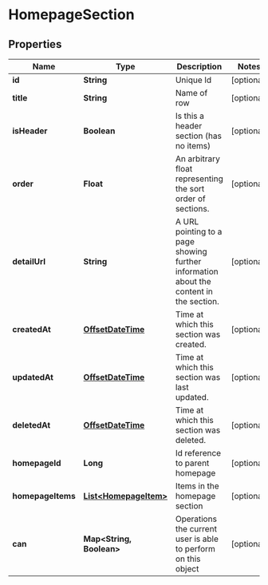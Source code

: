 # HomepageSection

## Properties
Name | Type | Description | Notes
------------ | ------------- | ------------- | -------------
**id** | **String** | Unique Id |  [optional]
**title** | **String** | Name of row |  [optional]
**isHeader** | **Boolean** | Is this a header section (has no items) |  [optional]
**order** | **Float** | An arbitrary float representing the sort order of sections. |  [optional]
**detailUrl** | **String** | A URL pointing to a page showing further information about the content in the section. |  [optional]
**createdAt** | [**OffsetDateTime**](OffsetDateTime.md) | Time at which this section was created. |  [optional]
**updatedAt** | [**OffsetDateTime**](OffsetDateTime.md) | Time at which this section was last updated. |  [optional]
**deletedAt** | [**OffsetDateTime**](OffsetDateTime.md) | Time at which this section was deleted. |  [optional]
**homepageId** | **Long** | Id reference to parent homepage |  [optional]
**homepageItems** | [**List&lt;HomepageItem&gt;**](HomepageItem.md) | Items in the homepage section |  [optional]
**can** | **Map&lt;String, Boolean&gt;** | Operations the current user is able to perform on this object |  [optional]
